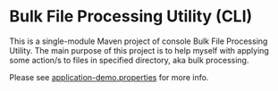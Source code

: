 # Bulk File Processing Utility (CLI)

This is a single-module Maven project of console Bulk File Processing Utility.
The main purpose of this project is to help myself with applying some action/s to files in specified directory, aka bulk processing.

Please see [application-demo.properties](https://github.com/whcrow-od/bfpu-cli/blob/main/src/main/resources/application-demo.properties) for more info.
